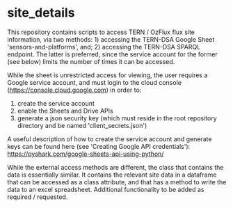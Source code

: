 # site_details

This repository contains scripts to access TERN / OzFlux flux site information, via two methods: 1) accessing the TERN-DSA Google Sheet 'sensors-and-platforms', and; 2) accessing the TERN-DSA SPARQL endpoint. The latter is preferred, since the service account for the former (see below) limits the number of times it can be accessed.

While the sheet is unrestricted access for viewing, the user requires a Google service account, and must login to the cloud console (https://console.cloud.google.com) in order to:
  1) create the service account
  2) enable the Sheets and Drive APIs
  3) generate a json security key (which must reside in the root repository directory and be named 'client_secrets.json') 

A useful description of how to create the service account and generate keys can be found here (see 'Creating Google API credentials'): https://pyshark.com/google-sheets-api-using-python/

While the external access methods are different, the class that contains the data is essentially similar. It contains the relevant site data in a dataframe that can be accessed as a class attribute, and that has a method to write the data to an excel spreadsheet. Additional functionality to be added as required / requested.
